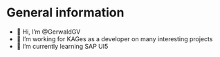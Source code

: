# General information

- 👋 Hi, I’m @GerwaldGV
- 👀 I’m working for KAGes as a developer on many interesting projects
- 🌱 I’m currently learning SAP UI5
